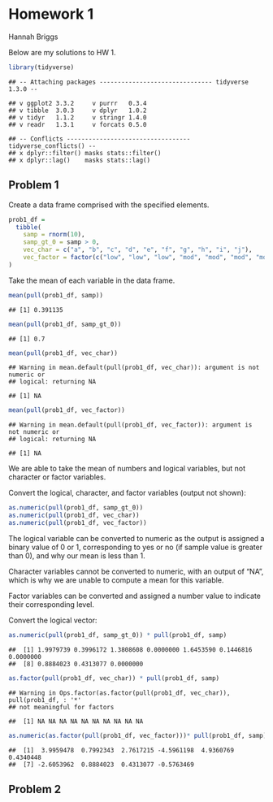 Homework 1
================
Hannah Briggs

Below are my solutions to HW 1.

``` r
library(tidyverse)
```

    ## -- Attaching packages ------------------------------- tidyverse 1.3.0 --

    ## v ggplot2 3.3.2     v purrr   0.3.4
    ## v tibble  3.0.3     v dplyr   1.0.2
    ## v tidyr   1.1.2     v stringr 1.4.0
    ## v readr   1.3.1     v forcats 0.5.0

    ## -- Conflicts ---------------------------------- tidyverse_conflicts() --
    ## x dplyr::filter() masks stats::filter()
    ## x dplyr::lag()    masks stats::lag()

## Problem 1

Create a data frame comprised with the specified elements.

``` r
prob1_df = 
  tibble(
    samp = rnorm(10),
    samp_gt_0 = samp > 0, 
    vec_char = c("a", "b", "c", "d", "e", "f", "g", "h", "i", "j"),
    vec_factor = factor(c("low", "low", "low", "mod", "mod", "mod", "mod", "high", "high", "high"))
)
```

Take the mean of each variable in the data frame.

``` r
mean(pull(prob1_df, samp))
```

    ## [1] 0.391135

``` r
mean(pull(prob1_df, samp_gt_0))
```

    ## [1] 0.7

``` r
mean(pull(prob1_df, vec_char))
```

    ## Warning in mean.default(pull(prob1_df, vec_char)): argument is not numeric or
    ## logical: returning NA

    ## [1] NA

``` r
mean(pull(prob1_df, vec_factor))
```

    ## Warning in mean.default(pull(prob1_df, vec_factor)): argument is not numeric or
    ## logical: returning NA

    ## [1] NA

We are able to take the mean of numbers and logical variables, but not
character or factor variables.

Convert the logical, character, and factor variables (output not shown):

``` r
as.numeric(pull(prob1_df, samp_gt_0))
as.numeric(pull(prob1_df, vec_char))
as.numeric(pull(prob1_df, vec_factor))
```

The logical variable can be converted to numeric as the output is
assigned a binary value of 0 or 1, corresponding to yes or no (if sample
value is greater than 0), and why our mean is less than 1.

Character variables cannot be converted to numeric, with an output of
“NA”, which is why we are unable to compute a mean for this variable.

Factor variables can be converted and assigned a number value to
indicate their corresponding level.

Convert the logical vector:

``` r
as.numeric(pull(prob1_df, samp_gt_0)) * pull(prob1_df, samp)
```

    ##  [1] 1.9979739 0.3996172 1.3808608 0.0000000 1.6453590 0.1446816 0.0000000
    ##  [8] 0.8884023 0.4313077 0.0000000

``` r
as.factor(pull(prob1_df, vec_char)) * pull(prob1_df, samp)
```

    ## Warning in Ops.factor(as.factor(pull(prob1_df, vec_char)), pull(prob1_df, : '*'
    ## not meaningful for factors

    ##  [1] NA NA NA NA NA NA NA NA NA NA

``` r
as.numeric(as.factor(pull(prob1_df, vec_factor)))* pull(prob1_df, samp)
```

    ##  [1]  3.9959478  0.7992343  2.7617215 -4.5961198  4.9360769  0.4340448
    ##  [7] -2.6053962  0.8884023  0.4313077 -0.5763469

## Problem 2
